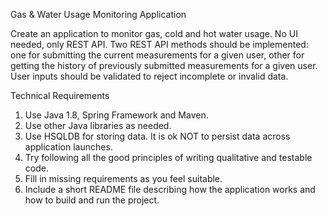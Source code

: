 Gas & Water Usage Monitoring Application

Create an application to monitor gas, cold and hot water usage.
No UI needed, only REST API. Two REST API methods should be implemented: one for submitting the current measurements
for a given user, other for getting the history of previously submitted measurements for a given user.
User inputs should be validated to reject incomplete or invalid data.

Technical Requirements

1. Use Java 1.8, Spring Framework and Maven.
2. Use other Java libraries as needed.
3. Use HSQLDB for storing data. It is ok NOT to persist data across
application launches.
4. Try following all the good principles of writing qualitative and
testable code.
5. Fill in missing requirements as you feel suitable.
6. Include a short README file describing how the application works and how to build and run the project.